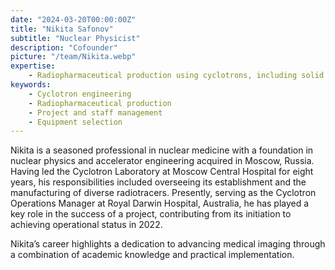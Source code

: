 ```yaml
---
date: "2024-03-20T00:00:00Z"
title: "Nikita Safonov"
subtitle: "Nuclear Physicist"
description: "Cofounder"
picture: "/team/Nikita.webp"
expertise:
    - Radiopharmaceutical production using cyclotrons, including solid target production, purification techniques and development for Cu-64, Ga-68, Y-86, Zr-89 and I-124
keywords:
    - Cyclotron engineering
    - Radiopharmaceutical production
    - Project and staff management
    - Equipment selection
---
```

Nikita is a seasoned professional in nuclear medicine with a foundation in nuclear physics and accelerator engineering acquired in Moscow, Russia. Having led the Cyclotron Laboratory at Moscow Central Hospital for eight years, his responsibilities included overseeing its establishment and the manufacturing of diverse radiotracers. Presently, serving as the Cyclotron Operations Manager at Royal Darwin Hospital, Australia, he has played a key role in the success of a project, contributing from its initiation to achieving operational status in 2022. 


Nikita’s career highlights a dedication to advancing medical imaging through a combination of academic knowledge and practical implementation.
